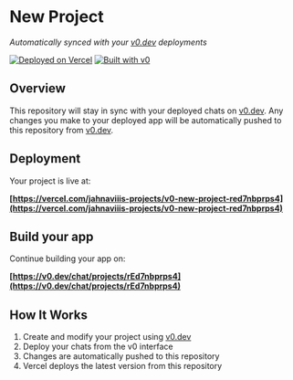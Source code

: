 # New Project

*Automatically synced with your [v0.dev](https://v0.dev) deployments*

[![Deployed on Vercel](https://img.shields.io/badge/Deployed%20on-Vercel-black?style=for-the-badge&logo=vercel)](https://vercel.com/jahnaviiis-projects/v0-new-project-red7nbprps4)
[![Built with v0](https://img.shields.io/badge/Built%20with-v0.dev-black?style=for-the-badge)](https://v0.dev/chat/projects/rEd7nbprps4)

## Overview

This repository will stay in sync with your deployed chats on [v0.dev](https://v0.dev).
Any changes you make to your deployed app will be automatically pushed to this repository from [v0.dev](https://v0.dev).

## Deployment

Your project is live at:

**[https://vercel.com/jahnaviiis-projects/v0-new-project-red7nbprps4](https://vercel.com/jahnaviiis-projects/v0-new-project-red7nbprps4)**

## Build your app

Continue building your app on:

**[https://v0.dev/chat/projects/rEd7nbprps4](https://v0.dev/chat/projects/rEd7nbprps4)**

## How It Works

1. Create and modify your project using [v0.dev](https://v0.dev)
2. Deploy your chats from the v0 interface
3. Changes are automatically pushed to this repository
4. Vercel deploys the latest version from this repository